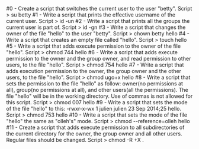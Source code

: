 #0 - Create a script that switches the current user to the user "betty".
	Script > su betty
#1 - Write a script that prints the effective username of the current user.
	Script > id -un
#2 - Write a script that prints all the groups the current user is part of.
	Script > id -gn
#3 - Write a script that changes the owner of the file "hello" to the user "betty".
	Script > chown betty hello
#4 - Write a script that creates an empty file called "hello".
	Script > touch hello
#5 - Write a script that adds execute permission to the owner of the file "hello".
	Script > chmod 744 hello
#6 - Write a script that adds execute permission to the owner and the group owner, and read permission to other users, to the file "hello".
	Script > chmod 754 hello
#7 - Write a script that adds execution permission to the owner, the group owner and the other users, to the file "hello".
	Script > chmod ugo+x hello
#8 - Write a script that sets the permission to the file "hello" as follow: owner(no permissions at all), group(no permissions at all), and other users(all the permissions). The file "hello" will be in the working directory. Use of commas is not allowed for this script.
	Script > chmod 007 hello
#9 - Write a script that sets the mode of the file "hello" to this: -rwxr-x-wx 1 julien julien 23 Sep 2014;25 hello.
	Script > chmod 753 hello
#10 - Write a script that sets the mode of the file "hello" the same as "olleh's" mode.
	Script > chmod --reference=olleh hello
#11 - Create a script that adds execute permission to all subdirectories of the current directory for the owner, the group owner and all other users. Regular files should be changed.
	Script > chmod -R +X .
